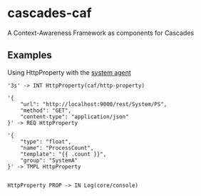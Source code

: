 cascades-caf
============

A Context-Awareness Framework as components for Cascades

## Examples
Using HttpProperty with the [system agent](https://github.com/patchwork-toolkit/agent-examples/tree/master/system)

```
'3s' -> INT HttpProperty(caf/http-property)

'{
	"url": "http://localhost:9000/rest/System/PS", 
	"method": "GET",
	"content-type": "application/json"
}' -> REQ HttpProperty

'{
	"type": "float",	
	"name": "ProcessCount",
	"template": "{{ .count }}",
	"group": "SystemA"
}' -> TMPL HttpProperty


HttpProperty PROP -> IN Log(core/console)
```
